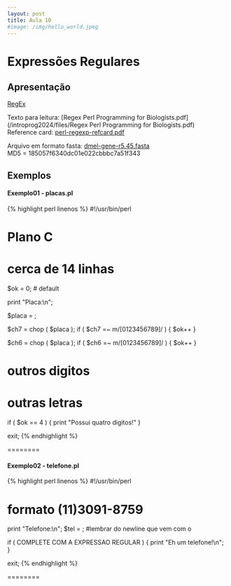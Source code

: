 ```yaml
---
layout: post
title: Aula 10
#image: /img/hello_world.jpeg
---
```

# Expressões Regulares   

## Apresentação
[RegEx](/introprog2024/pdf/aula10.pdf)  

Texto para leitura: [Regex Perl Programming for Biologists.pdf](/introprog2024/files/Regex Perl Programming for Biologists.pdf)  
Reference card: [perl-regexp-refcard.pdf](/introprog2024/files/perl-regexp-refcard.pdf)  

Arquivo em formato fasta: [dmel-gene-r5.45.fasta](/introprog2024/files/dmel-gene-r5.45.fasta)  
MD5 = 185057f6340dc01e022cbbbc7a51f343


## Exemplos 
 
#### Exemplo01 - placas.pl
{% highlight perl linenos %}
#!/usr/bin/perl

# Plano C
# cerca de 14 linhas

$ok = 0; # default

print "Placa\:\n";

$placa = <STDIN>;

$ch7 = chop ( $placa );
if ( $ch7 =~ m/[0123456789]/ ) { $ok++ }

$ch6 = chop ( $placa );
if ( $ch6 =~ m/[0123456789]/ ) { $ok++ }

# outros digitos
# outras letras

if ( $ok == 4 ) { print "Possui quatro digitos!" }

exit;
{% endhighlight %}

========

#### Exemplo02 - telefone.pl
{% highlight perl linenos %}
#!/usr/bin/perl

# formato (11)3091-8759

print "Telefone\:\n";
$tel = <STDIN>; #lembrar do newline que vem com o <STDIN>

if ( COMPLETE COM A EXPRESSAO REGULAR ) { 
   print "Eh um telefone!\n"; 
}

exit;
{% endhighlight %}


========

